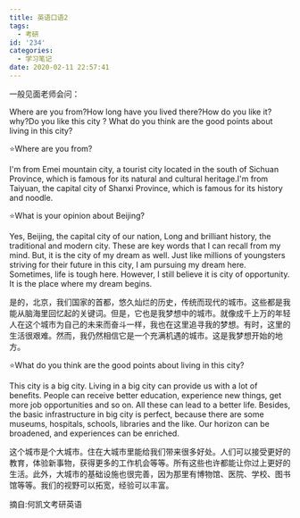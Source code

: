 ```yaml
---
title: 英语口语2
tags:
  - 考研
id: '234'
categories: 
  - 学习笔记
date: 2020-02-11 22:57:41
---
```


一般见面老师会问：

Where are you from?How long have you lived there?How do you like it? why?Do you like this city ? What do you think are the good points about living in this city?

⭐Where are you from?

I'm from Emei mountain city, a tourist city located in the south of Sichuan Province, which is famous for its natural and cultural heritage.I'm from Taiyuan, the capital city of Shanxi Province, which is famous for its history and noodle.

⭐What is your opinion about Beijing?

Yes, Beijing, the capital city of our nation, Long and brilliant history, the traditional and modern city. These are key words that I can recall from my mind. But, it is the city of my dream as well. Just like millions of youngsters striving for their future in this city, I am pursuing my dream here. Sometimes, life is tough here. However, I still believe it is city of opportunity. It is the place where my dream begins.

是的，北京，我们国家的首都，悠久灿烂的历史，传统而现代的城市。这些都是我能从脑海里回忆起的关键词。但是，它也是我梦想中的城市。就像成千上万的年轻人在这个城市为自己的未来而奋斗一样，我也在这里追寻我的梦想。有时，这里的生活很艰难。然而，我仍然相信它是一个充满机遇的城市。这是我梦想开始的地方。

⭐What do you think are the good points about living in this city?

This city is a big city. Living in a big city can provide us with a lot of benefits. People can receive better education, experience new things, get more job opportunities and so on. All these can lead to a better life. Besides, the basic infrastructure in big city is perfect, because there are some museums, hospitals, schools, libraries and the like. Our horizon can be broadened, and experiences can be enriched.

这个城市是个大城市。住在大城市里能给我们带来很多好处。人们可以接受更好的教育，体验新事物，获得更多的工作机会等等。所有这些也许都能让你过上更好的生活。此外，大城市的基础设施也很完善，因为那里有博物馆、医院、学校、图书馆等等。我们的视野可以拓宽，经验可以丰富。

摘自:何凯文考研英语